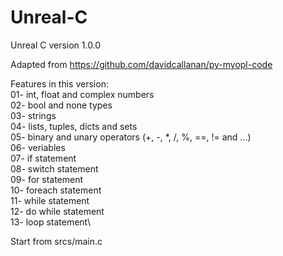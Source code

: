 # Unreal-C
Unreal C version 1.0.0

Adapted from https://github.com/davidcallanan/py-myopl-code

Features in this version:\
01- int, float and complex numbers\
02- bool and none types\
03- strings\
04- lists, tuples, dicts and sets\
05- binary and unary operators (+, -, *, /, %, ==, != and ...)\
06- veriables\
07- if statement\
08- switch statement\
09- for statement\
10- foreach statement\
11- while statement\
12- do while statement\
13- loop statement\

Start from srcs/main.c
